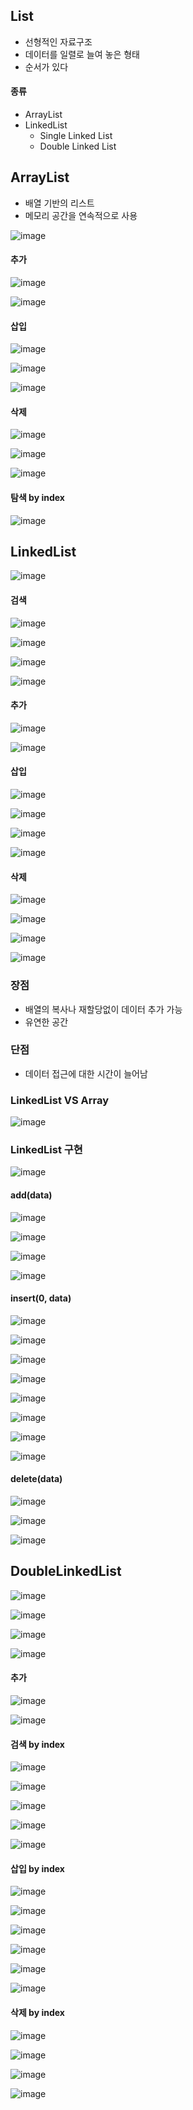 ## List

- 선형적인 자료구조
- 데이터를 일렬로 늘여 놓은 형태
- 순서가 있다

#### 종류
- ArrayList
- LinkedList
  - Single Linked List
  - Double Linked List

## ArrayList
- 배열 기반의 리스트
- 메모리 공간을 연속적으로 사용

![image](https://user-images.githubusercontent.com/67304980/137726816-6cf6c827-91ea-4fd9-8883-0b32608ce8bc.png)

#### 추가

![image](https://user-images.githubusercontent.com/67304980/137726934-2a0fad66-f1ba-4681-95fc-7537e2a6d1ce.png)

![image](https://user-images.githubusercontent.com/67304980/137726954-4dcf72a2-6a1d-4e51-bec2-bdad184e8b13.png)

#### 삽입

![image](https://user-images.githubusercontent.com/67304980/137726997-3032a00c-a6ec-4fc4-81f3-fb5d58497209.png)

![image](https://user-images.githubusercontent.com/67304980/137727028-d54334b2-5b7b-4f82-98aa-738df5f4fc4c.png)

![image](https://user-images.githubusercontent.com/67304980/137727061-14ddfb80-8492-46de-bdd4-e2f18c9238f9.png)

#### 삭제

![image](https://user-images.githubusercontent.com/67304980/137727103-3b3e11f2-0156-4454-a2ee-dbeed5954e02.png)

![image](https://user-images.githubusercontent.com/67304980/137727125-97b22de2-dc73-48f3-846f-4f19a2a096dc.png)

![image](https://user-images.githubusercontent.com/67304980/137727144-c5a72472-111b-4742-9ae5-21f12afe4fb0.png)

#### 탐색 by index

![image](https://user-images.githubusercontent.com/67304980/137727208-c3baa92d-4eec-4bfd-9634-edbb4980911f.png)


## LinkedList

![image](https://user-images.githubusercontent.com/67304980/137727302-e0f02bef-1d07-477e-a36b-6c580cc4dbed.png)


#### 검색

![image](https://user-images.githubusercontent.com/67304980/137727392-1e89c1e1-a1b5-45b5-a4df-5fd325e8ae95.png)

![image](https://user-images.githubusercontent.com/67304980/137727429-7acbedbe-47cc-4dd3-a7c0-3150e37d4682.png)

![image](https://user-images.githubusercontent.com/67304980/137727449-013361a0-0044-4e9d-aa20-2bc0abe5f012.png)

![image](https://user-images.githubusercontent.com/67304980/137727468-a2b5643c-0c2f-4970-9720-48812685e8bd.png)

#### 추가

![image](https://user-images.githubusercontent.com/67304980/137727533-868a352f-dd4f-4abf-adda-cce4dfab665a.png)

![image](https://user-images.githubusercontent.com/67304980/137727560-fd8f0d11-1b5f-49e2-a123-1cdc5e474bc5.png)


#### 삽입

![image](https://user-images.githubusercontent.com/67304980/137727780-1f3db6e4-75b3-4f7c-85ad-732685c58d0b.png)

![image](https://user-images.githubusercontent.com/67304980/137727631-31db2e3c-254c-4d65-b654-e43f80431348.png)

![image](https://user-images.githubusercontent.com/67304980/137727659-b47c8ba7-8e12-43f3-8218-38fbf4cf0c7e.png)

![image](https://user-images.githubusercontent.com/67304980/137727686-8f81e119-c2c8-439f-9e46-954307ee1ce0.png)


#### 삭제

![image](https://user-images.githubusercontent.com/67304980/137727825-9afdc9c7-7f45-4193-96a5-700b9579cd73.png)

![image](https://user-images.githubusercontent.com/67304980/137727871-0049a41d-58bd-4a16-a954-e05060beeda8.png)

![image](https://user-images.githubusercontent.com/67304980/137727919-d128e6fc-d151-4421-897d-e68c3ba7015e.png)

![image](https://user-images.githubusercontent.com/67304980/137727972-8e737a6d-9168-4b79-8cc6-8f5f28fb82bf.png)

### 장점
- 배열의 복사나 재할당없이 데이터 추가 가능
- 유연한 공간

### 단점
- 데이터 접근에 대한 시간이 늘어남

### LinkedList VS Array

![image](https://user-images.githubusercontent.com/67304980/137728157-b9d64378-60c0-46da-baf9-a75f0a2674a7.png)


### LinkedList 구현

![image](https://user-images.githubusercontent.com/67304980/137728327-8a8aa9cc-c682-4a6c-89fe-f7f1bbe039c0.png)

#### add(data)

![image](https://user-images.githubusercontent.com/67304980/137728360-4beef324-24ef-4380-a704-71272954f8bc.png)

![image](https://user-images.githubusercontent.com/67304980/137728394-4a1b21e9-ba96-4491-82f6-279ace430215.png)

![image](https://user-images.githubusercontent.com/67304980/137728512-0686d99f-e415-47ce-9954-283180747f78.png)

![image](https://user-images.githubusercontent.com/67304980/137728540-9b93611c-707c-4fd1-9d03-e1a8261cc43c.png)

#### insert(0, data)

![image](https://user-images.githubusercontent.com/67304980/137728586-3fc5bc94-8f53-4a41-b78c-b17fa3cd8a40.png)

![image](https://user-images.githubusercontent.com/67304980/137728609-64448c60-ea46-418e-a82c-737ec92ff666.png)

![image](https://user-images.githubusercontent.com/67304980/137728646-33111c90-3606-4618-bd60-be71583fc842.png)

![image](https://user-images.githubusercontent.com/67304980/137728669-c9877ae3-13e0-444e-8cb5-b0a0459c6524.png)

![image](https://user-images.githubusercontent.com/67304980/137728695-3409e62a-59dd-43a2-8fa6-78dc79285e8b.png)

![image](https://user-images.githubusercontent.com/67304980/137728774-753219c4-5d48-4e94-947d-04b3f65c679a.png)

![image](https://user-images.githubusercontent.com/67304980/137728801-1d14e3f5-9ab0-4e8d-9edd-0862d3901b90.png)

![image](https://user-images.githubusercontent.com/67304980/137728844-d4c948b4-f6fe-4af8-af80-7e28d6b626d4.png)

#### delete(data)

![image](https://user-images.githubusercontent.com/67304980/137728955-fcd57dba-0224-472b-9d79-06e87a83177a.png)

![image](https://user-images.githubusercontent.com/67304980/137729000-336550a6-51f0-4f2a-bb26-01272b09fe25.png)

![image](https://user-images.githubusercontent.com/67304980/137729019-ed5cb77e-67e1-46ba-ab5d-25680709be94.png)


## DoubleLinkedList

![image](https://user-images.githubusercontent.com/67304980/137729118-3b96fec7-10d5-43ba-bdf5-3860f6378c49.png)

![image](https://user-images.githubusercontent.com/67304980/137729157-5883cb97-16c8-44d1-b4c5-08babad7e2fa.png)

![image](https://user-images.githubusercontent.com/67304980/137729184-a0d66369-1125-4043-aff0-0dd5f91b3e61.png)

![image](https://user-images.githubusercontent.com/67304980/137729212-220977d3-afe9-4ac8-9fca-70ac3a309e05.png)


#### 추가

![image](https://user-images.githubusercontent.com/67304980/137729277-0c295a09-7a60-418d-a419-32bbf91b5f09.png)

![image](https://user-images.githubusercontent.com/67304980/137729287-9555ff42-6f37-4e93-83f7-500a4df49661.png)


#### 검색 by index

![image](https://user-images.githubusercontent.com/67304980/137729325-581df557-cc84-4a91-9f42-cafd7bb9cf4d.png)

![image](https://user-images.githubusercontent.com/67304980/137729348-bf2f6907-1af1-448d-ab06-aecbe8cbce39.png)

![image](https://user-images.githubusercontent.com/67304980/137729369-65e8b462-ae38-4b4e-8dce-e5d47bade64a.png)

![image](https://user-images.githubusercontent.com/67304980/137729407-9bf5bd2d-0d5a-4a07-903d-b5feeb8711bd.png)

![image](https://user-images.githubusercontent.com/67304980/137729449-8b42599f-099d-4853-9c86-0453c52f7939.png)


#### 삽입 by index

![image](https://user-images.githubusercontent.com/67304980/137729697-5df4afd0-4f28-4aaf-8aec-bcf8013607a8.png)

![image](https://user-images.githubusercontent.com/67304980/137729805-4eaf5bae-20e9-44d2-bee9-220a70ae0b84.png)

![image](https://user-images.githubusercontent.com/67304980/137729829-f03deb7d-95db-46f9-ad0b-a5ffa4243cd0.png)

![image](https://user-images.githubusercontent.com/67304980/137729861-a8e36f1e-499a-4f51-b5a3-4fe271e95f62.png)

![image](https://user-images.githubusercontent.com/67304980/137729894-6060b84d-4ec8-409a-85f8-1fd3ca5051e2.png)

![image](https://user-images.githubusercontent.com/67304980/137729924-dd07ade5-18da-4616-9eb7-c1667667584b.png)


#### 삭제 by index

![image](https://user-images.githubusercontent.com/67304980/137730004-1f1298bc-f199-40d7-bc35-127a4c30c2aa.png)

![image](https://user-images.githubusercontent.com/67304980/137730302-dc5e2ab5-3a45-465f-a20a-ff7ed5a0822f.png)

![image](https://user-images.githubusercontent.com/67304980/137730347-bc4f0dc7-35a8-4c78-bdd9-5e7726b27d98.png)

![image](https://user-images.githubusercontent.com/67304980/137730104-39f1136c-f08c-48a3-8c0b-4802820bf4a3.png)











